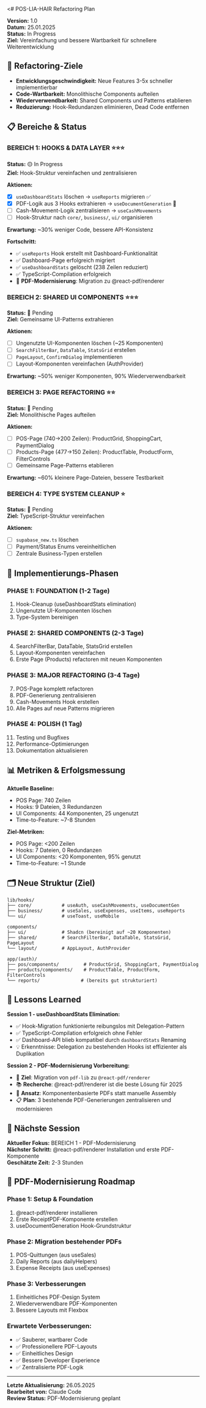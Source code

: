 <# POS-LIA-HAIR Refactoring Plan

**Version:** 1.0  
**Datum:** 25.01.2025  
**Status:** In Progress  
**Ziel:** Vereinfachung und bessere Wartbarkeit für schnellere Weiterentwicklung

## 🎯 Refactoring-Ziele

- **Entwicklungsgeschwindigkeit:** Neue Features 3-5x schneller implementierbar
- **Code-Wartbarkeit:** Monolithische Components aufteilen
- **Wiederverwendbarkeit:** Shared Components und Patterns etablieren
- **Reduzierung:** Hook-Redundanzen eliminieren, Dead Code entfernen

## 📋 Bereiche & Status

### BEREICH 1: HOOKS & DATA LAYER ⭐⭐⭐
**Status:** 🟡 In Progress  
**Ziel:** Hook-Struktur vereinfachen und zentralisieren

**Aktionen:**
- [x] `useDashboardStats` löschen → `useReports` migrieren ✅
- [x] PDF-Logik aus 3 Hooks extrahieren → `useDocumentGeneration` 🔄
- [ ] Cash-Movement-Logik zentralisieren → `useCashMovements`
- [ ] Hook-Struktur nach `core/`, `business/`, `ui/` organisieren

**Erwartung:** ~30% weniger Code, bessere API-Konsistenz

**Fortschritt:**
- ✅ `useReports` Hook erstellt mit Dashboard-Funktionalität
- ✅ Dashboard-Page erfolgreich migriert
- ✅ `useDashboardStats` gelöscht (238 Zeilen reduziert)
- ✅ TypeScript-Compilation erfolgreich
- 🔄 **PDF-Modernisierung**: Migration zu @react-pdf/renderer

### BEREICH 2: SHARED UI COMPONENTS ⭐⭐⭐
**Status:** 🔴 Pending  
**Ziel:** Gemeinsame UI-Patterns extrahieren

**Aktionen:**
- [ ] Ungenutzte UI-Komponenten löschen (~25 Komponenten)
- [ ] `SearchFilterBar`, `DataTable`, `StatsGrid` erstellen
- [ ] `PageLayout`, `ConfirmDialog` implementieren
- [ ] Layout-Komponenten vereinfachen (AuthProvider)

**Erwartung:** ~50% weniger Komponenten, 90% Wiederverwendbarkeit

### BEREICH 3: PAGE REFACTORING ⭐⭐
**Status:** 🔴 Pending  
**Ziel:** Monolithische Pages aufteilen

**Aktionen:**
- [ ] POS-Page (740→200 Zeilen): ProductGrid, ShoppingCart, PaymentDialog
- [ ] Products-Page (477→150 Zeilen): ProductTable, ProductForm, FilterControls
- [ ] Gemeinsame Page-Patterns etablieren

**Erwartung:** ~60% kleinere Page-Dateien, bessere Testbarkeit

### BEREICH 4: TYPE SYSTEM CLEANUP ⭐
**Status:** 🔴 Pending  
**Ziel:** TypeScript-Struktur vereinfachen

**Aktionen:**
- [ ] `supabase_new.ts` löschen
- [ ] Payment/Status Enums vereinheitlichen
- [ ] Zentrale Business-Typen erstellen

## 🚀 Implementierungs-Phasen

### PHASE 1: FOUNDATION (1-2 Tage)
1. Hook-Cleanup (useDashboardStats elimination)
2. Ungenutzte UI-Komponenten löschen
3. Type-System bereinigen

### PHASE 2: SHARED COMPONENTS (2-3 Tage)
4. SearchFilterBar, DataTable, StatsGrid erstellen
5. Layout-Komponenten vereinfachen
6. Erste Page (Products) refactoren mit neuen Komponenten

### PHASE 3: MAJOR REFACTORING (3-4 Tage)
7. POS-Page komplett refactoren
8. PDF-Generierung zentralisieren
9. Cash-Movements Hook erstellen
10. Alle Pages auf neue Patterns migrieren

### PHASE 4: POLISH (1 Tag)
11. Testing und Bugfixes
12. Performance-Optimierungen
13. Dokumentation aktualisieren

## 📊 Metriken & Erfolgsmessung

**Aktuelle Baseline:**
- POS Page: 740 Zeilen
- Hooks: 9 Dateien, 3 Redundanzen
- UI Components: 44 Komponenten, 25 ungenutzt
- Time-to-Feature: ~7-8 Stunden

**Ziel-Metriken:**
- POS Page: <200 Zeilen
- Hooks: 7 Dateien, 0 Redundanzen
- UI Components: <20 Komponenten, 95% genutzt
- Time-to-Feature: ~1 Stunde

## 🗂️ Neue Struktur (Ziel)

```
lib/hooks/
├── core/           # useAuth, useCashMovements, useDocumentGen
├── business/       # useSales, useExpenses, useItems, useReports
└── ui/             # useToast, useMobile

components/
├── ui/             # Shadcn (bereinigt auf ~20 Komponenten)
├── shared/         # SearchFilterBar, DataTable, StatsGrid, PageLayout
└── layout/         # AppLayout, AuthProvider

app/(auth)/
├── pos/components/         # ProductGrid, ShoppingCart, PaymentDialog
├── products/components/    # ProductTable, ProductForm, FilterControls
└── reports/               # (bereits gut strukturiert)
```

## 📝 Lessons Learned

**Session 1 - useDashboardStats Elimination:**
- ✅ Hook-Migration funktionierte reibungslos mit Delegation-Pattern
- ✅ TypeScript-Compilation erfolgreich ohne Fehler
- ✅ Dashboard-API blieb kompatibel durch `dashboardStats` Renaming
- 💡 Erkenntnisse: Delegation zu bestehenden Hooks ist effizienter als Duplikation

**Session 2 - PDF-Modernisierung Vorbereitung:**
- 🎯 **Ziel**: Migration von `pdf-lib` zu `@react-pdf/renderer`
- 📚 **Recherche**: @react-pdf/renderer ist die beste Lösung für 2025
- 🔧 **Ansatz**: Komponentenbasierte PDFs statt manuelle Assembly
- 📋 **Plan**: 3 bestehende PDF-Generierungen zentralisieren und modernisieren

## 🔄 Nächste Session

**Aktueller Fokus:** BEREICH 1 - PDF-Modernisierung  
**Nächster Schritt:** @react-pdf/renderer Installation und erste PDF-Komponente  
**Geschätzte Zeit:** 2-3 Stunden

## 🎯 PDF-Modernisierung Roadmap

### **Phase 1: Setup & Foundation**
1. @react-pdf/renderer installieren
2. Erste ReceiptPDF-Komponente erstellen
3. useDocumentGeneration Hook-Grundstruktur

### **Phase 2: Migration bestehender PDFs**
1. POS-Quittungen (aus useSales)
2. Daily Reports (aus dailyHelpers)
3. Expense Receipts (aus useExpenses)

### **Phase 3: Verbesserungen**
1. Einheitliches PDF-Design System
2. Wiederverwendbare PDF-Komponenten
3. Bessere Layouts mit Flexbox

### **Erwartete Verbesserungen:**
- ✅ Sauberer, wartbarer Code
- ✅ Professionellere PDF-Layouts
- ✅ Einheitliches Design
- ✅ Bessere Developer Experience
- ✅ Zentralisierte PDF-Logik

---

**Letzte Aktualisierung:** 26.05.2025  
**Bearbeitet von:** Claude Code  
**Review Status:** PDF-Modernisierung geplant